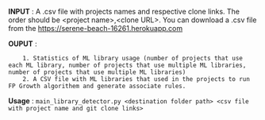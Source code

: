 **INPUT** : A .csv file with projects names and respective clone links. The order should be \<project name\>,\<clone URL\>.
You can download a .csv file from the https://serene-beach-16261.herokuapp.com 
  
**OUPUT** : 
        
        1. Statistics of ML library usage (number of projects that use each ML library, number of projects that use multiple ML libraries, number of projects that use multiple ML libraries) 
        2. A CSV file with ML libraries that used in the projects to run FP Growth algorithem and generate associate rules.

**Usage** : `main_library_detector.py <destination folder path> <csv file with project name and git clone links>`
